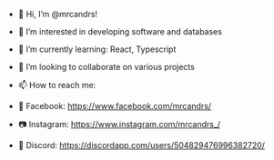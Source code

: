   - 👋 Hi, I’m @mrcandrs!
  - 👀 I’m interested in developing software and databases
  - 🌱 I’m currently learning: React, Typescript
  - 💞️ I’m looking to collaborate on various projects
  
  - 📫 How to reach me:
  - 🌌 Facebook: https://www.facebook.com/mrcandrs/
  - 📷 Instagram: https://www.instagram.com/mrcandrs_/
  - 👾 Discord: https://discordapp.com/users/504829476996382720/

<!---
mrcandrs/mrcandrs is a ✨ special ✨ repository because its `README.md` (this file) appears on your GitHub profile.
You can click the Preview link to take a look at your changes.
--->
